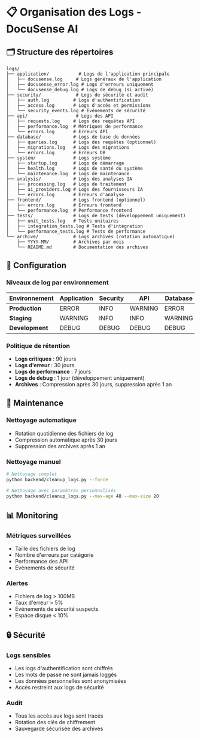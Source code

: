 # 📋 Organisation des Logs - DocuSense AI

## 🗂️ Structure des répertoires

```
logs/
├── application/           # Logs de l'application principale
│   ├── docusense.log     # Logs généraux de l'application
│   ├── docusense_error.log # Logs d'erreurs uniquement
│   └── docusense_debug.log # Logs de debug (si activé)
├── security/             # Logs de sécurité et audit
│   ├── auth.log         # Logs d'authentification
│   ├── access.log       # Logs d'accès et permissions
│   └── security_events.log # Événements de sécurité
├── api/                  # Logs des API
│   ├── requests.log     # Logs des requêtes API
│   ├── performance.log  # Métriques de performance
│   └── errors.log       # Erreurs API
├── database/            # Logs de base de données
│   ├── queries.log      # Logs des requêtes (optionnel)
│   ├── migrations.log   # Logs des migrations
│   └── errors.log       # Erreurs DB
├── system/              # Logs système
│   ├── startup.log      # Logs de démarrage
│   ├── health.log       # Logs de santé du système
│   └── maintenance.log  # Logs de maintenance
├── analysis/            # Logs des analyses IA
│   ├── processing.log   # Logs de traitement
│   ├── ai_providers.log # Logs des fournisseurs IA
│   └── errors.log       # Erreurs d'analyse
├── frontend/            # Logs frontend (optionnel)
│   ├── errors.log       # Erreurs frontend
│   └── performance.log  # Performance frontend
├── tests/               # Logs de tests (développement uniquement)
│   ├── unit_tests.log   # Tests unitaires
│   ├── integration_tests.log # Tests d'intégration
│   └── performance_tests.log # Tests de performance
└── archive/             # Logs archivés (rotation automatique)
    ├── YYYY-MM/         # Archives par mois
    └── README.md        # Documentation des archives
```

## 🔧 Configuration

### Niveaux de log par environnement

| Environnement | Application | Security | API | Database | System | Analysis |
|---------------|-------------|----------|-----|----------|--------|----------|
| **Production** | ERROR | INFO | WARNING | ERROR | INFO | ERROR |
| **Staging** | WARNING | INFO | INFO | WARNING | INFO | WARNING |
| **Development** | DEBUG | DEBUG | DEBUG | DEBUG | DEBUG | DEBUG |

### Politique de rétention

- **Logs critiques** : 90 jours
- **Logs d'erreur** : 30 jours
- **Logs de performance** : 7 jours
- **Logs de debug** : 1 jour (développement uniquement)
- **Archives** : Compression après 30 jours, suppression après 1 an

## 🚀 Maintenance

### Nettoyage automatique
- Rotation quotidienne des fichiers de log
- Compression automatique après 30 jours
- Suppression des archives après 1 an

### Nettoyage manuel
```bash
# Nettoyage complet
python backend/cleanup_logs.py --force

# Nettoyage avec paramètres personnalisés
python backend/cleanup_logs.py --max-age 48 --max-size 20
```

## 📊 Monitoring

### Métriques surveillées
- Taille des fichiers de log
- Nombre d'erreurs par catégorie
- Performance des API
- Événements de sécurité

### Alertes
- Fichiers de log > 100MB
- Taux d'erreur > 5%
- Événements de sécurité suspects
- Espace disque < 10%

## 🔒 Sécurité

### Logs sensibles
- Les logs d'authentification sont chiffrés
- Les mots de passe ne sont jamais loggés
- Les données personnelles sont anonymisées
- Accès restreint aux logs de sécurité

### Audit
- Tous les accès aux logs sont tracés
- Rotation des clés de chiffrement
- Sauvegarde sécurisée des archives

